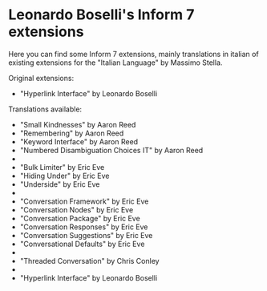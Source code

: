 Leonardo Boselli's Inform 7 extensions
======================================

Here you can find some Inform 7 extensions, mainly translations in italian of existing extensions for the "Italian Language" by Massimo Stella.

Original extensions:

* "Hyperlink Interface" by Leonardo Boselli

Translations available:

* "Small Kindnesses" by Aaron Reed
* "Remembering" by Aaron Reed
* "Keyword Interface" by Aaron Reed
* "Numbered Disambiguation Choices IT" by Aaron Reed
*  
* "Bulk Limiter" by Eric Eve
* "Hiding Under" by Eric Eve
* "Underside" by Eric Eve
*  
* "Conversation Framework" by Eric Eve
* "Conversation Nodes" by Eric Eve
* "Conversation Package" by Eric Eve
* "Conversation Responses" by Eric Eve
* "Conversation Suggestions" by Eric Eve
* "Conversational Defaults" by Eric Eve
*  
* "Threaded Conversation" by Chris Conley
*  
* "Hyperlink Interface" by Leonardo Boselli
